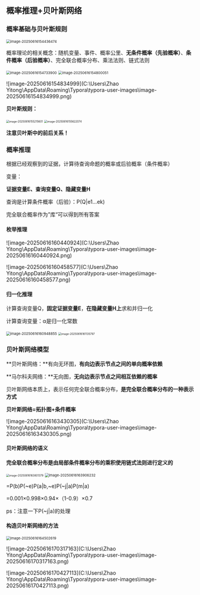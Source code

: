 ## 概率推理+贝叶斯网络

### 概率基础与贝叶斯规则

<img src="C:\Users\Zhao Yitong\AppData\Roaming\Typora\typora-user-images\image-20250616154436474.png" alt="image-20250616154436474" style="zoom:67%;" />

概率理论的相关概念：随机变量、事件、概率公里、**无条件概率（先验概率）**、**条件概率（后验概率）**、完全联合概率分布、乘法法则、链式法则

<img src="C:\Users\Zhao Yitong\AppData\Roaming\Typora\typora-user-images\image-20250616154733900.png" alt="image-20250616154733900" style="zoom:67%;" />

<img src="C:\Users\Zhao Yitong\AppData\Roaming\Typora\typora-user-images\image-20250616154800051.png" alt="image-20250616154800051" style="zoom:67%;" />

![image-20250616154834999](C:\Users\Zhao Yitong\AppData\Roaming\Typora\typora-user-images\image-20250616154834999.png)

**贝叶斯规则：**

<img src="C:\Users\Zhao Yitong\AppData\Roaming\Typora\typora-user-images\image-20250616155215601.png" alt="image-20250616155215601" style="zoom:50%;" />

<img src="C:\Users\Zhao Yitong\AppData\Roaming\Typora\typora-user-images\image-20250616155622074.png" alt="image-20250616155622074" style="zoom:50%;" />

**注意贝叶斯中的前后关系！**

### 概率推理

根据已经观察到的证据，计算待查询命题的概率或后验概率（条件概率）

变量：

**证据变量E、查询变量Q、隐藏变量H**

查询是计算条件概率（后验）：P(Q|e1...ek)

完全联合概率作为”库“可以得到所有答案

#### 枚举推理

![image-20250616160440924](C:\Users\Zhao Yitong\AppData\Roaming\Typora\typora-user-images\image-20250616160440924.png)

![image-20250616160458577](C:\Users\Zhao Yitong\AppData\Roaming\Typora\typora-user-images\image-20250616160458577.png)

#### 归一化推理

计算查询变量Q，**固定证据变量E**，**在隐藏变量H上**求和并归一化

计算查询变量：α是归一化常数

<img src="C:\Users\Zhao Yitong\AppData\Roaming\Typora\typora-user-images\image-20250616160948855.png" alt="image-20250616160948855" style="zoom:67%;" />

<img src="C:\Users\Zhao Yitong\AppData\Roaming\Typora\typora-user-images\image-20250616161135797.png" alt="image-20250616161135797" style="zoom:50%;" />

### 贝叶斯网络模型

**贝叶斯网络：**有向无环图，**有向边表示节点之间的单向概率依赖**

**马尔科夫网络：**无向图，**无向边表示节点之间相互依赖的概率**

贝叶斯网络本质上，表示任何完全联合概率分布，**是完全联合概率分布的一种表示方式**

**贝叶斯网络=拓扑图+条件概率**

![image-20250616163430305](C:\Users\Zhao Yitong\AppData\Roaming\Typora\typora-user-images\image-20250616163430305.png)

#### 贝叶斯网络的语义

**完全联合概率分布是由局部条件概率分布的乘积使用链式法则进行定义的**

<img src="C:\Users\Zhao Yitong\AppData\Roaming\Typora\typora-user-images\image-20250616163801379.png" alt="image-20250616163801379" style="zoom:50%;" />

<img src="C:\Users\Zhao Yitong\AppData\Roaming\Typora\typora-user-images\image-20250616163906232.png" alt="image-20250616163906232" style="zoom:67%;" />

=P(b)P(~e)P(a|b,~e)P(~j|a)P(m|a)

=0.001×0.998×0.94×（1-0.9）×0.7

ps：注意一下P(~j|a)的处理

#### 构造贝叶斯网络的方法

<img src="C:\Users\Zhao Yitong\AppData\Roaming\Typora\typora-user-images\image-20250616164502619.png" alt="image-20250616164502619" style="zoom:67%;" />

![image-20250616170317163](C:\Users\Zhao Yitong\AppData\Roaming\Typora\typora-user-images\image-20250616170317163.png)

![image-20250616170427113](C:\Users\Zhao Yitong\AppData\Roaming\Typora\typora-user-images\image-20250616170427113.png)